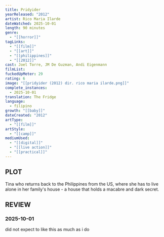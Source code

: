 ```yaml
---
title: Pridyider
yearReleased: "2012"
artist: Rico Maria Ilarde
dateWatched: 2025-10-01
length: 90 minutes
genre:
  - "[[horror]]"
tagLinks:
  - "[[film]]"
  - "[[art]]"
  - "[[philippines]]"
  - "[[2012]]"
cast: Joel Torre, JM De Guzman, Andi Eigenmann
filmList:
fuckedUpMeter: 29
rating: 6
image: "[[pridyider (2012) dir. rico maria ilarde.png]]"
complete_instances:
  - 2025-10-01
translation: The Fridge
language:
  - filipino
growth: "[[baby]]"
dateCreated: "2012"
artType:
  - "[[film]]"
artStyle:
  - "[[camp]]"
mediumUsed:
  - "[[digital]]"
  - "[[live action]]"
  - "[[practical]]"
---
```

## PLOT

Tina who returns back to the Philippines from the US, where she has to live alone in her family's house - a house that holds a macabre and dark secret.
## REVIEW

### 2025-10-01

did not expect to like this as much as i do